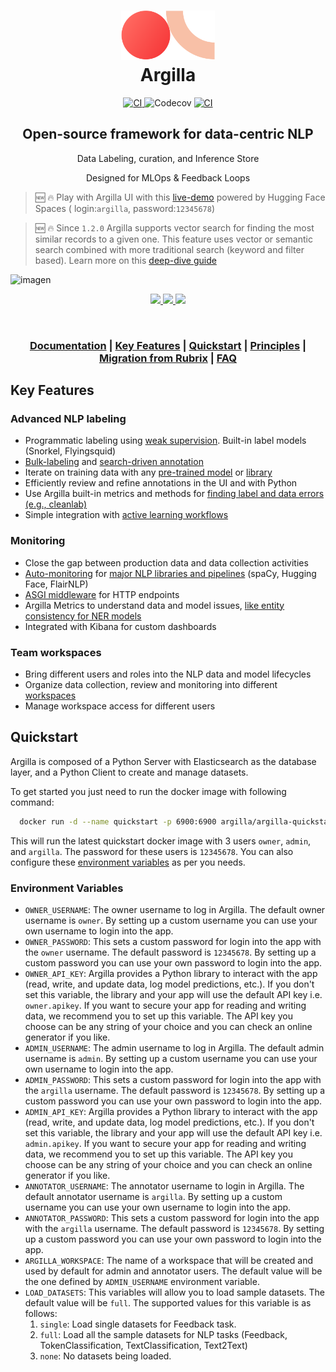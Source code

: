 <h1 align="center">
  <a href=""><img src="https://github.com/dvsrepo/imgs/raw/main/rg.svg" alt="Argilla" width="150"></a>
  <br>
  Argilla
  <br>
</h1>
<p align="center">
<a  href="https://pypi.org/project/argilla/">
<img  alt="CI"  src="https://img.shields.io/pypi/v/argilla.svg?style=flat-square&logo=pypi&logoColor=white">
</a>
<!--a  href="https://anaconda.org/conda-forge/rubrix">
<img  alt="CI"  src="https://img.shields.io/conda/vn/conda-forge/rubrix?logo=anaconda&style=flat&color=orange">
</!a-->
<img alt="Codecov" src="https://codecov.io/gh/argilla-io/argilla/branch/main/graph/badge.svg?token=VDVR29VOMG"/>
<a href="https://pepy.tech/project/argilla">
<img  alt="CI"  src="https://static.pepy.tech/personalized-badge/argilla?period=month&units=international_system&left_color=grey&right_color=blue&left_text=pypi%20downloads/month">
</a>
</p>

<h2 align="center">Open-source framework for data-centric NLP</h2>
<p align="center">Data Labeling, curation, and Inference Store</p>
<p align="center">Designed for MLOps & Feedback Loops</p>


> 🆕 🔥 Play with Argilla UI with this [live-demo](https://argilla-live-demo.hf.space) powered by Hugging Face Spaces (
> login:`argilla`, password:`12345678`)

> 🆕 🔥 Since `1.2.0` Argilla supports vector search for finding the most similar records to a given one. This feature
> uses vector or semantic search combined with more traditional search (keyword and filter based). Learn more on
> this [deep-dive guide](https://docs.argilla.io/en/latest/guides/features/semantic-search.html)


![imagen](https://user-images.githubusercontent.com/1107111/204772677-facee627-9b3b-43ca-8533-bbc9b4e2d0aa.png)

<!-- https://user-images.githubusercontent.com/25269220/200496945-7efb11b8-19f3-4793-bb1d-d42132009cbb.mp4 -->


<p align="center">
<a  href="https://join.slack.com/t/rubrixworkspace/shared_invite/zt-whigkyjn-a3IUJLD7gDbTZ0rKlvcJ5g">
<img src="https://img.shields.io/badge/JOIN US ON SLACK-4A154B?style=for-the-badge&logo=slack&logoColor=white" />
</a>
<a href="https://linkedin.com/company/argilla-io">
<img src="https://img.shields.io/badge/LinkedIn-0077B5?style=for-the-badge&logo=linkedin&logoColor=white" />
</a>
<a  href="https://twitter.com/argilla_io">
<img src="https://img.shields.io/badge/Twitter-1DA1F2?style=for-the-badge&logo=twitter&logoColor=white" />
</a>
</p>

<br>

<h3>
<p align="center">
<a href="https://docs.argilla.io">Documentation</a> | </span>
<a href="#key-features">Key Features</a> <span> | </span>
<a href="#quickstart">Quickstart</a> <span> | </span>
<a href="#principles">Principles</a> | </span>
<a href="docs/_source/community/migration-rubrix.md">Migration from Rubrix</a> | </span>
<a href="#faq">FAQ</a>
</p>
</h3>

## Key Features

### Advanced NLP labeling

- Programmatic labeling
  using [weak supervision](https://docs.argilla.io/en/latest/guides/techniques/weak_supervision.html). Built-in label
  models (Snorkel, Flyingsquid)
- [Bulk-labeling](https://docs.argilla.io/en/latest/reference/webapp/features.html#bulk-annotate)
  and [search-driven annotation](https://docs.argilla.io/en/latest/guides/features/queries.html)
- Iterate on training data with
  any [pre-trained model](https://docs.argilla.io/en/latest/tutorials/libraries/huggingface.html)
  or [library](https://docs.argilla.io/en/latest/tutorials/libraries/libraries.html)
- Efficiently review and refine annotations in the UI and with Python
- Use Argilla built-in metrics and methods
  for [finding label and data errors (e.g., cleanlab)](https://docs.argilla.io/en/latest/tutorials/notebooks/monitoring-textclassification-cleanlab-explainability.html)
- Simple integration
  with [active learning workflows](https://docs.argilla.io/en/latest/tutorials/techniques/active_learning.html)

### Monitoring

- Close the gap between production data and data collection activities
- [Auto-monitoring](https://docs.argilla.io/en/latest/guides/steps/3_deploying.html)
  for [major NLP libraries and pipelines](https://docs.argilla.io/en/latest/tutorials/libraries/libraries.html) (spaCy,
  Hugging Face, FlairNLP)
- [ASGI middleware](https://docs.argilla.io/en/latest/tutorials/notebooks/deploying-texttokenclassification-fastapi.html)
  for HTTP endpoints
- Argilla Metrics to understand data and model
  issues, [like entity consistency for NER models](https://docs.argilla.io/en/latest/guides/steps/4_monitoring.html)
- Integrated with Kibana for custom dashboards

### Team workspaces

- Bring different users and roles into the NLP data and model lifecycles
- Organize data collection, review and monitoring into
  different [workspaces](https://docs.argilla.io/en/latest/getting_started/installation/user_management.html#workspace)
- Manage workspace access for different users

## Quickstart

Argilla is composed of a Python Server with Elasticsearch as the database layer, and a Python Client to create and
manage datasets.

To get started you just need to run the docker image with following command:

``` bash
  docker run -d --name quickstart -p 6900:6900 argilla/argilla-quickstart:latest
```

This will run the latest quickstart docker image with 3 users `owner`, `admin`, and `argilla`. The password for these users is `12345678`. You can also configure these [environment variables](#environment-variables) as per you needs.

### Environment Variables

- `OWNER_USERNAME`: The owner username to log in Argilla. The default owner username is `owner`. By setting up
  a custom username you can use your own username to login into the app.
- `OWNER_PASSWORD`: This sets a custom password for login into the app with the `owner` username. The default
  password is `12345678`. By setting up a custom password you can use your own password to login into the app.
- `OWNER_API_KEY`: Argilla provides a Python library to interact with the app (read, write, and update data, log model
  predictions, etc.). If you don't set this variable, the library and your app will use the default API key
  i.e. `owner.apikey`. If you want to secure your app for reading and writing data, we recommend you to set up this
  variable. The API key you choose can be any string of your choice and you can check an online generator if you like.
- `ADMIN_USERNAME`: The admin username to log in Argilla. The default admin username is `admin`. By setting up
  a custom username you can use your own username to login into the app.
- `ADMIN_PASSWORD`: This sets a custom password for login into the app with the `argilla` username. The default
  password is `12345678`. By setting up a custom password you can use your own password to login into the app.
- `ADMIN_API_KEY`: Argilla provides a Python library to interact with the app (read, write, and update data, log model
  predictions, etc.). If you don't set this variable, the library and your app will use the default API key
  i.e. `admin.apikey`. If you want to secure your app for reading and writing data, we recommend you to set up this
  variable. The API key you choose can be any string of your choice and you can check an online generator if you like.
- `ANNOTATOR_USERNAME`: The annotator username to login in Argilla. The default annotator username is `argilla`. By setting
  up a custom username you can use your own username to login into the app.
- `ANNOTATOR_PASSWORD`: This sets a custom password for login into the app with the `argilla` username. The default password
  is `12345678`. By setting up a custom password you can use your own password to login into the app.
- `ARGILLA_WORKSPACE`: The name of a workspace that will be created and used by default for admin and annotator users. The default value will be the one defined by `ADMIN_USERNAME` environment variable.
- `LOAD_DATASETS`: This variables will allow you to load sample datasets. The default value will be `full`. The
  supported values for this variable is as follows:
    1. `single`: Load single datasets for Feedback task.
    2. `full`: Load all the sample datasets for NLP tasks (Feedback, TokenClassification, TextClassification, Text2Text)
    3. `none`: No datasets being loaded.
